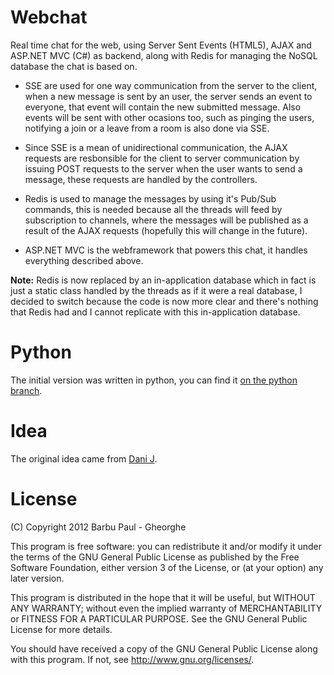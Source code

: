 Webchat
=======

Real time chat for the web, using Server Sent Events (HTML5), AJAX 
and ASP.NET MVC (C#) as backend, along with Redis for managing the
NoSQL database the chat is based on.

* SSE are used for one way communication from the server to the client, when a
  new message is sent by an user, the server sends an event to everyone, that
  event will contain the new submitted message. Also events will be sent with 
  other ocasions too, such as pinging the users, notifying a join or a leave
  from a room is also done via SSE.

* Since SSE is a mean of unidirectional communication, the AJAX requests are
  resbonsible for the client to server communication by issuing POST requests to
  the server when the user wants to send a message, these requests are handled 
  by the controllers.

* Redis is used to manage the messages by using it's Pub/Sub commands, this 
  is needed because all the threads will feed by subscription to 
  channels, where the messages will be published as a result of the AJAX 
  requests (hopefully this will change in the future).

* ASP.NET MVC is the webframework that powers this chat, it handles everything
  described above.
  
**Note:** Redis is now replaced by an in-application database which in fact is just 
a static class handled by the threads as if it were a real database, I decided 
to switch because the code is now more clear and there's nothing that Redis 
had and I cannot replicate with this in-application database.

Python
======
The initial version was written in python, you can find it 
[on the python branch](https://github.com/paullik/webchat/tree/python).
  
Idea
====
The original idea came from [Dani J](https://github.com/danij).

License
=======

(C) Copyright 2012 Barbu Paul - Gheorghe

This program is free software: you can redistribute it and/or modify
it under the terms of the GNU General Public License as published by
the Free Software Foundation, either version 3 of the License, or
(at your option) any later version.

This program is distributed in the hope that it will be useful,
but WITHOUT ANY WARRANTY; without even the implied warranty of
MERCHANTABILITY or FITNESS FOR A PARTICULAR PURPOSE.  See the
GNU General Public License for more details.

You should have received a copy of the GNU General Public License
along with this program.  If not, see <http://www.gnu.org/licenses/>.

